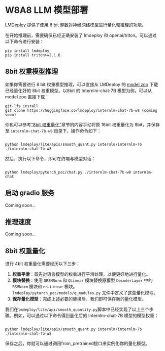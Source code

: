 # W8A8 LLM 模型部署

LMDeploy 提供了使用 8 bit 整数对神经网络模型进行量化和推理的功能。

在开始推理前，需要确保已经正确安装了 lmdeploy 和 openai/triton。可以通过以下命令进行安装：

```shell
pip install lmdeploy
pip install triton>=2.1.0
```

## 8bit 权重模型推理

如果你需要进行 8 bit 权重模型推理，可以直接从 LMDeploy 的 [model zoo](https://huggingface.co/lmdeploy) 下载已经量化好的 8bit 权重模型。以8bit 的 Internlm-chat-7B 模型为例，可以从 model zoo 直接下载：

```shell
git-lfs install
git clone https://huggingface.co/lmdeploy/internlm-chat-7b-w8 (coming soon)
```

你也可以参考["8bit 权重量化"](#8bit-权重量化)章节的内容手动将原 16bit 权重量化为 8bit，并保存至 `internlm-chat-7b-w8` 目录下，操作命令如下：

```shell

python lmdeploy/lite/apis/smooth_quant.py internlm/internlm-7b ./internlm-chat-7b-w8
```

然后，执行以下命令，即可在终端与模型对话：

```shell

python lmdeploy/pytorch_poc/chat.py ./internlm-chat-7b-w8 internlm-chat
```

## 启动 gradio 服务

Coming soon...

## 推理速度

Coming soon...

## 8bit 权重量化

进行 4bit 权重量化需要经历以下三步：

1. **权重平滑**：首先对语言模型的权重进行平滑处理，以便更好地进行量化。
2. **模块替换**：使用 `QRSMNorm` 和 `QLinear` 模块替换原模型 `DecoderLayer` 中的 `RSMNorm` 模块和 `nn.Linear` 模块。`lmdeploy/pytorch_poc/models/q_modules.py` 文件中定义了这些量化模块。
3. **保存量化模型**：完成上述必要的替换后，我们即可保存新的量化模型。

我们在`lmdeploy/lite/api/smooth_quantity.py`脚本中已经实现了以上三个步骤。例如，可以通过以下命令得到量化后的 Internlm-chat-7B 模型的模型权重：

```shell

python lmdeploy/lite/apis/smooth_quant.py internlm/internlm-7b ./internlm-chat-7b-w8
```

保存之后，你就可以通过调用from_pretrained接口来实例化你的量化模型。
